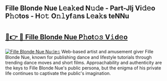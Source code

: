 ## Fille Blonde Nue L𝚎a𝚔ed N𝚞𝚍e - Part-JIj Vi𝚍𝚎o P𝚑𝚘tos - H𝚘𝚝 O𝚗𝚕yf𝚊ns L𝚎a𝚔s teNNu

# <h2><a href="http://kf51b46.oniu.top/?m=Fille+Blonde+Nue">🔗👉 🔴 Fille Blonde Nue P𝚑ot𝚘𝚜 V𝚒d𝚎o</a></h2>

[![Fille Blonde Nue Nu𝚍e𝚜](https://i.imgur.com/0qMVB7G.gif)](http://kf51b46.oniu.top/?m=Fille+Blonde+Nue)
Web-based artist and amusement giver Fille Blonde Nue, known for publishing dance and lifestyle tutorials through trending dance moves and short films. Approachability and authenticity are the keys to Fille Blonde Nue's public persona, but the enigma of his private life continues to captivate the public's imagination.  
